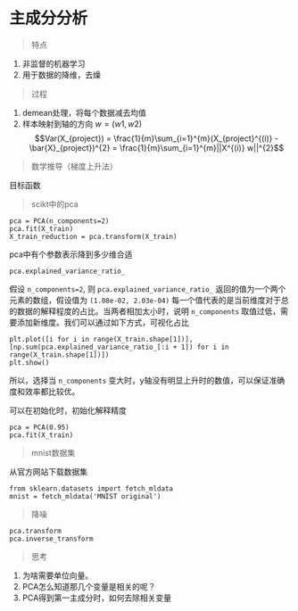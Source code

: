 # 主成分分析

> 特点

1. 非监督的机器学习
2. 用于数据的降维，去燥

> 过程

1. demean处理，将每个数据减去均值
2. 样本映射到轴的方向 $w = (w1, w2)$
$$Var(X_{project}) = \frac{1}{m}\sum_{i=1}^{m}(X_{project}^{(i)} - \bar{X}_{project})^{2} = \frac{1}{m}\sum_{i=1}^{m}||X^{(i)} w||^{2}$$

> 数学推导（梯度上升法）

目标函数


> scikt中的pca

```
pca = PCA(n_components=2)
pca.fit(X_train)
X_train_reduction = pca.transform(X_train)
```

pca中有个参数表示降到多少维合适
```
pca.explained_variance_ratio_
```
假设 `n_components=2`, 则 `pca.explained_variance_ratio_` 返回的值为一个两个元素的数组，假设值为 `(1.08e-02, 2.03e-04)` 每一个值代表的是当前维度对于总的数据的解释程度的占比。当两者相加太小时，说明  `n_components` 取值过低，需要添加新维度。我们可以通过如下方式，可视化占比

```
plt.plot([i for i in range(X_train.shape[1])], [np.sum(pca.explained_variance_ratio_[:i + 1]) for i in range(X_train.shape[1])])
plt.show()
```

所以，选择当 `n_components` 变大时，y轴没有明显上升时的数值，可以保证准确度和效率都比较优。

可以在初始化时，初始化解释精度
```
pca = PCA(0.95)
pca.fit(X_train)
```

> mnist数据集

从官方网站下载数据集

```
from sklearn.datasets import fetch_mldata
mnist = fetch_mldata('MNIST original')
```

> 降噪

```
pca.transform
pca.inverse_transform
```


> 思考

1. 为啥需要单位向量。
2. PCA怎么知道那几个变量是相关的呢？
3. PCA得到第一主成分时，如何去除相关变量